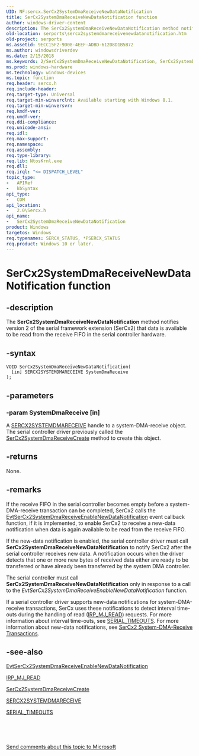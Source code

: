 ```yaml
---
UID: NF:sercx.SerCx2SystemDmaReceiveNewDataNotification
title: SerCx2SystemDmaReceiveNewDataNotification function
author: windows-driver-content
description: The SerCx2SystemDmaReceiveNewDataNotification method notifies version 2 of the serial framework extension (SerCx2) that data is available to be read from the receive FIFO in the serial controller hardware.
old-location: serports\sercx2systemdmareceivenewdatanotification.htm
old-project: serports
ms.assetid: 9ECC15F2-9D08-4EEF-ADBD-612D8D1B5B72
ms.author: windowsdriverdev
ms.date: 2/15/2018
ms.keywords: 2/SerCx2SystemDmaReceiveNewDataNotification, SerCx2SystemDmaReceiveNewDataNotification, SerCx2SystemDmaReceiveNewDataNotification method [Serial Ports], serports.sercx2systemdmareceivenewdatanotification
ms.prod: windows-hardware
ms.technology: windows-devices
ms.topic: function
req.header: sercx.h
req.include-header: 
req.target-type: Universal
req.target-min-winverclnt: Available starting with Windows 8.1.
req.target-min-winversvr: 
req.kmdf-ver: 
req.umdf-ver: 
req.ddi-compliance: 
req.unicode-ansi: 
req.idl: 
req.max-support: 
req.namespace: 
req.assembly: 
req.type-library: 
req.lib: NtosKrnl.exe
req.dll: 
req.irql: "<= DISPATCH_LEVEL"
topic_type:
-	APIRef
-	kbSyntax
api_type:
-	COM
api_location:
-	2.0\Sercx.h
api_name:
-	SerCx2SystemDmaReceiveNewDataNotification
product: Windows
targetos: Windows
req.typenames: SERCX_STATUS, *PSERCX_STATUS
req.product: Windows 10 or later.
---
```


# SerCx2SystemDmaReceiveNewDataNotification function


## -description


The <b>SerCx2SystemDmaReceiveNewDataNotification</b> method notifies version 2 of the serial framework extension (SerCx2) that data is available to be read from the receive FIFO in the serial controller hardware.


## -syntax


````
VOID SerCx2SystemDmaReceiveNewDataNotification(
  [in] SERCX2SYSTEMDMARECEIVE SystemDmaReceive
);
````


## -parameters




### -param SystemDmaReceive [in]

A <a href="https://docs.microsoft.com/en-us/windows-hardware/drivers/serports/sercx2-object-handles">SERCX2SYSTEMDMARECEIVE</a> handle to a system-DMA-receive object. The serial controller driver previously called the <a href="..\sercx\nf-sercx-sercx2systemdmareceivecreate.md">SerCx2SystemDmaReceiveCreate</a> method to create this object.


## -returns



None.




## -remarks



If the receive FIFO in the serial controller becomes empty before a system-DMA-receive transaction can be completed, SerCx2 calls the <a href="..\sercx\nc-sercx-evt_sercx2_system_dma_receive_enable_new_data_notification.md">EvtSerCx2SystemDmaReceiveEnableNewDataNotification</a> event callback function, if it is implemented, to enable SerCx2 to receive a new-data notification when data is again available to be read from the receive FIFO.

If the new-data notification is enabled, the serial controller driver must call <b>SerCx2SystemDmaReceiveNewDataNotification</b> to notify SerCx2 after the serial controller receives new data. A notification occurs when the driver detects that one or more new bytes of received data either are ready to be transferred or have already been transferred by the system DMA controller.

The serial controller must call <b>SerCx2SystemDmaReceiveNewDataNotification</b> only in response to a call to the <i>EvtSerCx2SystemDmaReceiveEnableNewDataNotification</i> function.

If a serial controller driver supports new-data notifications for system-DMA-receive transactions, SerCx uses these notifications to detect interval time-outs during the handling of read (<a href="https://msdn.microsoft.com/library/windows/hardware/ff549327">IRP_MJ_READ</a>) requests. For more information about interval time-outs, see <a href="..\ntddser\ns-ntddser-_serial_timeouts.md">SERIAL_TIMEOUTS</a>. For more information about new-data notifications, see <a href="https://msdn.microsoft.com/library/windows/hardware/dn265343">SerCx2 System-DMA-Receive Transactions</a>.




## -see-also

<a href="..\sercx\nc-sercx-evt_sercx2_system_dma_receive_enable_new_data_notification.md">EvtSerCx2SystemDmaReceiveEnableNewDataNotification</a>



<a href="https://msdn.microsoft.com/library/windows/hardware/ff549327">IRP_MJ_READ</a>



<a href="..\sercx\nf-sercx-sercx2systemdmareceivecreate.md">SerCx2SystemDmaReceiveCreate</a>



<a href="https://docs.microsoft.com/en-us/windows-hardware/drivers/serports/sercx2-object-handles">SERCX2SYSTEMDMARECEIVE</a>



<a href="..\ntddser\ns-ntddser-_serial_timeouts.md">SERIAL_TIMEOUTS</a>



 

 

<a href="mailto:wsddocfb@microsoft.com?subject=Documentation%20feedback [serports\serports]:%20SerCx2SystemDmaReceiveNewDataNotification method%20 RELEASE:%20(2/15/2018)&amp;body=%0A%0APRIVACY STATEMENT%0A%0AWe use your feedback to improve the documentation. We don't use your email address for any other purpose, and we'll remove your email address from our system after the issue that you're reporting is fixed. While we're working to fix this issue, we might send you an email message to ask for more info. Later, we might also send you an email message to let you know that we've addressed your feedback.%0A%0AFor more info about Microsoft's privacy policy, see http://privacy.microsoft.com/en-us/default.aspx." title="Send comments about this topic to Microsoft">Send comments about this topic to Microsoft</a>


